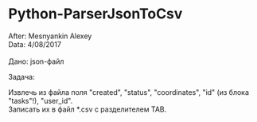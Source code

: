 # Python-ParserJsonToCsv
After: Mesnyankin Alexey<br>
Data: 4/08/2017<br><br>
Дано: json-файл<br>

Задача:<br>

Извлечь из файла поля "created", "status", "coordinates", "id" (из блока "tasks"!), "user_id".<br> 
Записать их в файл *.csv с разделителем TAB.
